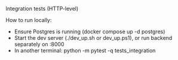 Integration tests (HTTP-level)

How to run locally:
- Ensure Postgres is running (docker compose up -d postgres)
- Start the dev server (./dev_up.sh or dev_up.ps1), or run backend separately on :8000
- In another terminal: python -m pytest -q tests_integration


